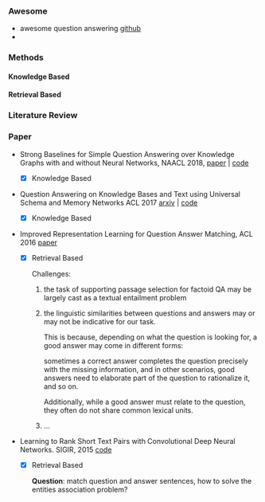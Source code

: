 ### Awesome

+ awesome question answering [github](https://github.com/dapurv5/awesome-question-answering)
+ 

### Methods

#### Knowledge Based

#### Retrieval Based

### Literature Review



### Paper

- Strong Baselines for Simple Question Answering over Knowledge Graphs with and without Neural Networks, NAACL 2018, [paper](http://aclweb.org/anthology/N18-2047) | [code](https://github.com/castorini/BuboQA)

  - [x]  Knowledge Based

- Question Answering on Knowledge Bases and Text using Universal Schema and Memory Networks ACL 2017 [arxiv](https://arxiv.org/abs/1704.08384) | [code](https://github.com/rajarshd/TextKBQA)

  - [x] Knowledge Based

- Improved Representation Learning for Question Answer Matching, ACL 2016 [paper](http://www.aclweb.org/anthology/P/P16/P16-1044.pdf)

  - [x] Retrieval Based

    Challenges: 

    1. the task of supporting passage selection for factoid QA may be largely cast as a textual entailment problem

    2. the linguistic similarities between questions and answers may or may not be
       indicative for our task. 

       This is because, depending on what the question is looking for, a good answer may come in different forms: 

       sometimes a correct answer completes the question precisely with the missing information, and in other scenarios, good answers need to elaborate part of the question to rationalize it, and so on. 

       Additionally, while a good answer must relate to the question, they often do
       not share common lexical units.

    3. ...

- Learning to Rank Short Text Pairs with Convolutional Deep Neural Networks. SIGIR, 2015 [code](https://github.com/aseveryn/deep-qa)

  - [x] Retrieval Based

    **Question**: match question and answer sentences, how to solve the entities association problem? 